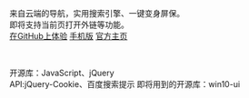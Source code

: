 来自云端的导航，实用搜索引擎、一键变身屏保。<br>
即将支持当前页打开外链等功能。<br>
<a href="http://sherryme.github.io/Desk/">在GitHub上体验</a>
<a href="http://blog.cool.st/h4-" target="_blank">手机版</a>
<a href="http://www.sherry.cf/desk">官方主页</a>

<br>

开源库：JavaScript、jQuery<br>
API:jQuery-Cookie、百度搜索提示
即将用到的开源库：win10-ui
